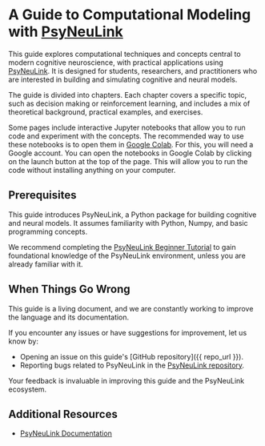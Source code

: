 # A Guide to Computational Modeling with [PsyNeuLink](https://princetonuniversity.github.io/PsyNeuLink/)

This guide explores computational techniques and concepts central to modern cognitive neuroscience, with practical
applications using [PsyNeuLink](https://princetonuniversity.github.io/PsyNeuLink/). It is designed for students, researchers, and practitioners 
who are interested in building and simulating cognitive and neural models.

The guide is divided into chapters. Each chapter covers a specific topic, such as decision making or
reinforcement learning, and includes a mix of theoretical background, practical examples, and exercises.

Some pages include interactive Jupyter notebooks that allow you to run code and experiment with the concepts. The
recommended way to use these notebooks is to open them in [Google Colab](https://colab.research.google.com/). For this,
you will need a Google account. You can open the notebooks in Google Colab by clicking on the launch  button at the 
top of the page. This will allow you to run the code without installing anything on your computer.


## Prerequisites

This guide introduces PsyNeuLink, a Python package for building cognitive and neural models. It assumes familiarity 
with Python, Numpy, and basic programming concepts.

We recommend completing the 
[PsyNeuLink Beginner Tutorial](https://princetonuniversity.github.io/PsyNeuLink/index_logo_with_text.html#tutorial) 
to gain foundational knowledge of the PsyNeuLink environment, unless you are already familiar with it.

## When Things Go Wrong

This guide is a living document, and we are constantly working to improve the language and its documentation.

If you encounter any issues or have suggestions for improvement, let us know by:
- Opening an issue on this guide's [GitHub repository]({{ repo_url }}).
- Reporting bugs related to PsyNeuLink in the [PsyNeuLink repository](https://github.com/PrincetonUniversity/PsyNeuLink).

Your feedback is invaluable in improving this guide and the PsyNeuLink ecosystem.

## Additional Resources

- [PsyNeuLink Documentation](https://princetonuniversity.github.io/PsyNeuLink/)